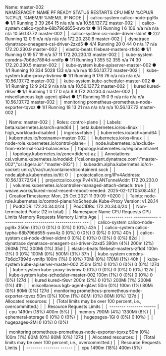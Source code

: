Name:               master-002  
NAMESPACE↑     NAME                                       PF READY STATUS   RESTARTS CPU  MEM %CPU/R %CPU/L %MEM/R %MEM/L IP             NODE       │
│ calico-system  calico-node-pgl6x                          ●  1/1   Running         3  39  264     15    n/a    n/a    n/a 10.56.137.72   master-002 │
│ calico-system  calico-typha-68b796d655-swx4z              ●  1/1   Running         1   6  106    n/a    n/a    n/a    n/a 10.56.137.72   master-002 │
│ calico-system  csi-node-driver-sldmt                      ●  2/2   Running        12   0    9    n/a    n/a    n/a    n/a 172.20.230.8   master-002 │
│ dynatrace      dynatrace-oneagent-csi-driver-2zxd5        ●  4/4   Running        20   0   44      0    n/a     17    n/a 172.20.230.9   master-002 │
│ elastic-beats  filebeat-masters-zfld4                     ●  1/1   Running         0  19   57     19    n/a     57     11 172.20.230.13  master-002 │
│ kube-system    coredns-7b6dc7894d-vmlfp                   ●  1/1   Running         1 355   52    355    n/a     74     30 172.20.230.5   master-002 │
│ kube-system    kube-apiserver-master-002                  ●  1/1   Running        10 334 5028    133    n/a    n/a    n/a 10.56.137.72   master-002 │
│ kube-system    kube-proxy-bvbmw                           ●  1/1   Running         9 176   76    n/a    n/a    n/a    n/a 10.56.137.72   master-002 │
│ kube-system    kube-scheduler-master-002                  ●  1/1   Running        12   9  242      9    n/a    n/a    n/a 10.56.137.72   master-002 │
│ kured          kured-r9svr                                ●  1/1   Running         1   0   17      0    n/a      8      8 172.20.230.4   master-002 │
│ miscellaneous  kgb-agent-ql4wt                            ●  1/1   Running        19   0    9    n/a    n/a    n/a    n/a 10.56.137.72   master-002 │
│ monitoring     prometheus-prometheus-node-exporter-tqvxz  ●  1/1   Running        18  13   21    n/a    n/a    n/a    n/a 10.56.137.72   master-002 │

│ Name:               master-002                                                                                                                      │
│ Roles:              control-plane                                                                                                                   │
│ Labels:             beta.kubernetes.io/arch=amd64                                                                                                   │
│                     beta.kubernetes.io/os=linux                                                                                                     │
│                     high_workload=disabled                                                                                                          │
│                     ingress=false                                                                                                                   │
│                     kubernetes.io/arch=amd64                                                                                                        │
│                     kubernetes.io/hostname=master-002                                                                                               │
│                     kubernetes.io/os=linux                                                                                                          │
│                     node-role.kubernetes.io/control-plane=                                                                                          │
│                     node.kubernetes.io/exclude-from-external-load-balancers=                                                                        │
│                     topology.kubernetes.io/region=intranet                                                                                          │
│                     topology.kubernetes.io/zone=diderot-az                                                                                          │
│ Annotations:        csi.volume.kubernetes.io/nodeid: {"csi.oneagent.dynatrace.com":"master-002","csi.tigera.io":"master-002"}                       │
│                     kubeadm.alpha.kubernetes.io/cri-socket: unix:///var/run/containerd/containerd.sock                                              │
│                     node.alpha.kubernetes.io/ttl: 0                                                                                                 │
│                     projectcalico.org/IPv4Address: 10.56.137.72/24                                                                                  │
│                     projectcalico.org/IPv4VXLANTunnelAddr: 172.20.230.0                                                                             │
│                     volumes.kubernetes.io/controller-managed-attach-detach: true                                                                    │
│                     weave.works/kured-most-recent-reboot-needed: 2025-02-12T05:08:45Z                                                               │
│ CreationTimestamp:  Mon, 25 Oct 2021 11:39:09 +0200                                                                                                 │
│ Taints:             node-role.kubernetes.io/control-plane:NoSchedule
Kube-Proxy Version:         v1.28.14                                                                                                              │
│ PodCIDR:                      172.20.34.0/24                                                                                                        │
│ PodCIDRs:                     172.20.34.0/24                                                                                                        │
│ Non-terminated Pods:          (12 in total)                                                                                                         │
│   Namespace                   Name                                         CPU Requests  CPU Limits  Memory Requests  Memory Limits  Age            │
│   ---------                   ----                                         ------------  ----------  ---------------  -------------  ---            │
│   calico-system               calico-node-pgl6x                            250m (3%)     0 (0%)      0 (0%)           0 (0%)         42h            │
│   calico-system               calico-typha-68b796d655-swx4z                0 (0%)        0 (0%)      0 (0%)           0 (0%)         40h            │
│   calico-system               csi-node-driver-sldmt                        0 (0%)        0 (0%)      0 (0%)           0 (0%)         82d            │
│   dynatrace                   dynatrace-oneagent-csi-driver-2zxd5          390m (4%)     200m (2%)   260Mi (1%)       300Mi (1%)     35d            │
│   elastic-beats               filebeat-masters-zfld4                       100m (1%)     0 (0%)      100Mi (0%)       500Mi (3%)     37h            │
│   kube-system                 coredns-7b6dc7894d-vmlfp                     100m (1%)     0 (0%)      70Mi (0%)        170Mi (1%)     40h            │
│   kube-system                 kube-apiserver-master-002                    250m (3%)     0 (0%)      0 (0%)           0 (0%)         127d           │
│   kube-system                 kube-proxy-bvbmw                             0 (0%)        0 (0%)      0 (0%)           0 (0%)         127d           │
│   kube-system                 kube-scheduler-master-002                    100m (1%)     0 (0%)      0 (0%)           0 (0%)         127d           │
│   kured                       kured-r9svr                                  200m (2%)     0 (0%)      200Mi (1%)       200Mi (1%)     41h            │
│   miscellaneous               kgb-agent-ql4wt                              50m (0%)      100m (1%)   80Mi (0%)        80Mi (0%)      127d           │
    monitoring                  prometheus-prometheus-node-exporter-tqvxz    50m (0%)      100m (1%)   80Mi (0%)        80Mi (0%)      127d           │
│ Allocated resources:                                                                                                                                │
│   (Total limits may be over 100 percent, i.e., overcommitted.)                                                                                      │
│   Resource           Requests     Limits                                                                                                            │
│   --------           --------     ------                                                                                                            │
│   cpu                1490m (18%)  400m (5%)                                                                                                         │
│   memory             790Mi (4%)   1330Mi (8%)                                                                                                       │
│   ephemeral-storage  0 (0%)       0 (0%)                                                                                                            │
│   hugepages-1Gi      0 (0%)       0 (0%)                                                                                                            │
│   hugepages-2Mi      0 (0%)       0 (0%)                             

│   monitoring                  prometheus-prometheus-node-exporter-tqvxz    50m (0%)      100m (1%)   80Mi (0%)        80Mi (0%)      127d           │
│ Allocated resources:                                                                                                                                │
│   (Total limits may be over 100 percent, i.e., overcommitted.)                                                                                      │
│   Resource           Requests     Limits                                                                                                            │
│   --------           --------     ------                                                                                                            │
│   cpu                1490m (18%)  400m (5%) 
